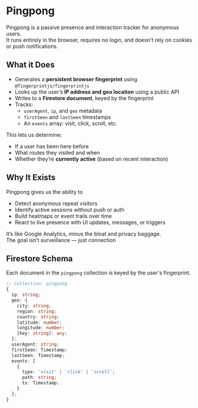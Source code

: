 # Pingpong

Pingpong is a passive presence and interaction tracker for anonymous users.  
It runs entirely in the browser, requires no login, and doesn't rely on cookies or push notifications.

## What it Does

- Generates a **persistent browser fingerprint** using `@fingerprintjs/fingerprintjs`
- Looks up the user’s **IP address and geo location** using a public API
- Writes to a **Firestore document**, keyed by the fingerprint
- Tracks:
  - `userAgent`, `ip`, and `geo` metadata
  - `firstSeen` and `lastSeen` timestamps
  - An `events` array: visit, click, scroll, etc.

This lets us determine:

- If a user has been here before
- What routes they visited and when
- Whether they’re **currently active** (based on recent interaction)

## Why It Exists

Pingpong gives us the ability to

- Detect anonymous repeat visitors
- Identify active sessions without push or auth
- Build heatmaps or event trails over time
- React to live presence with UI updates, messages, or triggers

It’s like Google Analytics, minus the bloat and privacy baggage.  
The goal isn’t surveillance — just connection

## Firestore Schema

Each document in the `pingpong` collection is keyed by the user's fingerprint.

```ts
// Collection: pingpong
{
  ip: string;
  geo: {
    city: string;
    region: string;
    country: string;
    latitude: number;
    longitude: number;
    [key: string]: any;
  };
  userAgent: string;
  firstSeen: Timestamp;
  lastSeen: Timestamp;
  events: [
    {
      type: 'visit' | 'click' | 'scroll';
      path: string;
      ts: Timestamp;
    }
  ];
}
```
